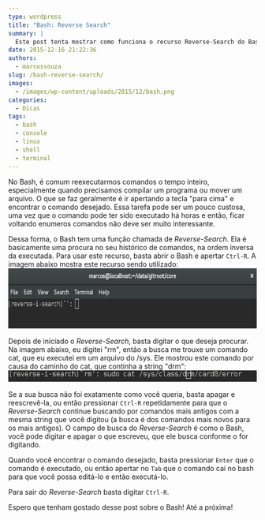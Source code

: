 ```yaml
---
type: wordpress
title: "Bash: Reverse Search"
summary: |
  Este post tenta mostrar como funciona o recurso Reverse-Search do Bash.
date: 2015-12-16 21:22:36
authors:
  - marcossouza
slug: /bash-reverse-search/
images:
  - /images/wp-content/uploads/2015/12/bash.png
categories:
  - Dicas
tags:
  - bash
  - console
  - linux
  - shell
  - terminal
---
```


No Bash, é comum reexecutarmos comandos o tempo inteiro, especialmente quando precisamos compilar um programa ou mover um arquivo. O que se faz geralmente é ir apertando a tecla "para cima" e encontrar o comando desejado. Essa tarefa pode ser um pouco custosa, uma vez que o comando pode ter sido executado há horas e então, ficar voltando enumeros comandos não deve ser muito interessante.

<!--more-->

Dessa forma, o Bash tem uma função chamada de <em>Reverse-Search</em>. Ela é basicamente uma procura no seu histórico de comandos, na ordem inversa da executada. Para usar este recurso, basta abrir o Bash e apertar <code>Ctrl-R</code>. A imagem abaixo mostra este recurso sendo utilizado:
<a href="/images/wp-content/uploads/2015/12/Screenshot-from-2015-12-15-00-26-41.png"><img class="alignnone size-full wp-image-4288" src="/images/wp-content/uploads/2015/12/Screenshot-from-2015-12-15-00-26-41.png" alt="Screenshot from 2015-12-15 00-26-41" width="729" height="122" /></a>

Depois de iniciado o <em>Reverse-Search</em>, basta digitar o que deseja procurar. Na imagem abaixo, eu digitei "rm", então a busca me trouxe um comando cat, que eu executei em um arquivo do /sys. Ele mostrou este comando por causa do caminho do cat, que continha a string "drm":
<a href="/images/wp-content/uploads/2015/12/Screenshot-from-2015-12-15-00-31-39.png"><img class="alignnone size-full wp-image-4289" src="/images/wp-content/uploads/2015/12/Screenshot-from-2015-12-15-00-31-39.png" alt="Screenshot from 2015-12-15 00-31-39" width="566" height="23" /></a>

Se a sua busca não foi exatamente como você queria, basta apagar e reescrevê-la, ou então pressionar <code>Ctrl-R</code> repetidamente para que o <em>Reverse-Search</em> continue buscando por comandos mais antigos com a mesma string que você digitou (a busca é dos comandos mais novos para os mais antigos). O campo de busca do <em>Reverse-Search</em> é como o Bash, você pode digitar e apagar o que escreveu, que ele busca conforme o for digitando.

Quando você encontrar o comando desejado, basta pressionar <code>Enter</code> que o comando é executado, ou então apertar no <code>Tab</code> que o comando cai no bash para que você possa editá-lo e então executá-lo.

Para sair do <em>Reverse-Search</em> basta digitar <code>Ctrl-R</code>.

Espero que tenham gostado desse post sobre o Bash! Até a próxima!